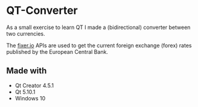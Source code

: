 # QT-Converter
As a small exercise to learn QT I made a (bidirectional) converter between two currencies.

The [fixer.io](http://fixer.io) APIs are used to get the current foreign exchange (forex) rates published by the European Central Bank.


## Made with
- Qt Creator 4.5.1
- Qt 5.10.1
- Windows 10
